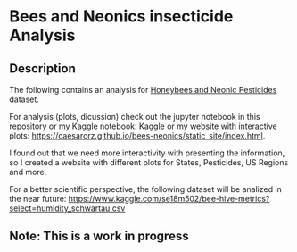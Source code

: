 # Bees and Neonics insecticide Analysis

## Description

The following contains an analysis for [Honeybees and Neonic Pesticides](https://www.kaggle.com/kevinzmith/honey-with-neonic-pesticide) dataset.

For analysis (plots, dicussion) check out the jupyter notebook in this repository or my Kaggle notebook: [Kaggle](https://www.kaggle.com/cesarorz/honey-bees-and-neonicotinoid-insecticides) or my website with interactive plots: https://caesarorz.github.io/bees-neonics/static_site/index.html.

I found out that we need more interactivity with presenting the information, so I created a website with different plots for States, Pesticides, US Regions and more.

For a better scientific perspective, the following dataset will be analized in the near future:
https://www.kaggle.com/se18m502/bee-hive-metrics?select=humidity_schwartau.csv


## Note: This is a work in progress

